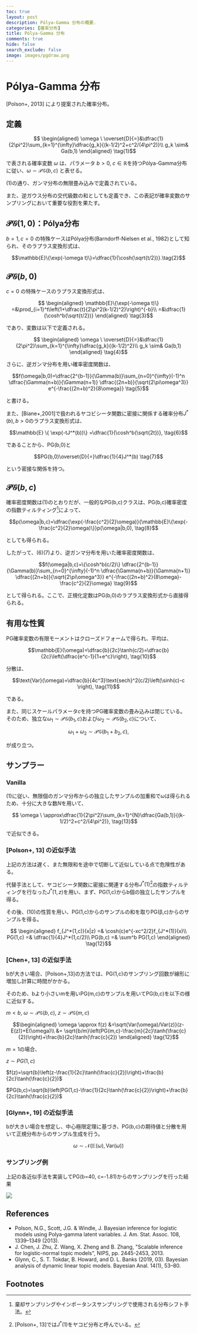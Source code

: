 ```yaml
---
toc: true
layout: post
description: Pólya-Gamma 分布の概要.
categories: [確率分布]
title: Pólya-Gamma 分布
comments: true
hide: false
search_exclude: false
image: images/pgdraw.png
---
```

# Pólya-Gamma 分布

[Polson+, 2013] により提案された確率分布。

## 定義

$$
\begin{aligned}
\omega \ \overset{D}{=}&\dfrac{1}{2\pi^2}\sum_{k=1}^{\infty}\dfrac{g_k}{(k-1/2)^2+c^2/(4\pi^2)}\\
g_k \sim& Ga(b,1)
\end{aligned} \tag{1}$$

で表される確率変数 $\omega$ は、パラメータ $b>0,\ c\in\mathbb{R}$を持つPólya-Gamma分布に従い、$\omega \sim \mathcal{PG}(b,c)$ と表せる。

(1)の通り、ガンマ分布の無限畳み込みで定義されている。

また、逆ガウス分布の交代級数の和としても定義でき、この表記が確率変数のサンプリングにおいて重要な役割を果たす。

## $\mathcal{PG}(1,0)$：Pólya分布

$b=1, c=0$ の特殊ケースはPólya分布(Barndorff-Nielsen et al., 1982)として知られ、そのラプラス変換形式は、

$$\mathbb{E}\{\exp(-\omega t)\}=\dfrac{1}{\cosh(\sqrt{t/2})}.\tag{2}$$

## $\mathcal{PG}(b,0)$

$c=0$ の特殊ケースのラプラス変換形式は、

$$
\begin{aligned}
\mathbb{E}\{\exp(-\omega t)\}
=&\prod_{i=1}^t\left(1+\dfrac{t}{2\pi^2(k-1/2)^2}\right)^{-b}\\
=&\dfrac{1}{\cosh^b(\sqrt{t/2})}
\end{aligned} \tag{3}$$

であり、変数は以下で定義される。

$$
\begin{aligned}
\omega \ \overset{D}{=}&\dfrac{1}{2\pi^2}\sum_{k=1}^{\infty}\dfrac{g_k}{(k-1/2)^2}\\
g_k \sim& Ga(b,1)
\end{aligned} \tag{4}$$

さらに、逆ガンマ分布を用い確率密度関数は、

$$f(\omega|b,0)=\dfrac{2^{b-1}}{\Gamma(b)}\sum_{n=0}^{\infty}(-1)^n
\dfrac{\Gamma(n+b)}{\Gamma(n+1)}
\dfrac{(2n+b)}{\sqrt{2\pi\omega^3}}
e^{-\frac{(2n+b)^2}{8\omega}} \tag{5}$$

と書ける。

また、[Biane+,2001]で扱われるヤコビシータ関数に密接に関係する確率分布$J^*(b), b>0$のラプラス変換形式は、

$$\mathbb{E} \{ \exp(-tJ^*(b))\} =\dfrac{1}{\cosh^b(\sqrt{2t})}, \tag{6}$$

であることから、PG(b,0)と

$$PG(b,0)\overset{D}{=}\dfrac{1}{4}J^*(b) \tag{7}$$

という密接な関係を持つ。

## $\mathcal{PG}(b,c)$

確率密度関数は(1)のとおりだが、一般的なPG(b,c)クラスは、PG(b,c)確率密度の指数ティルティング[^1]によって、

$$p(\omega|b,c)=\dfrac{\exp(-\frac{c^2}{2}\omega)}{\mathbb{E}\{\exp(-\frac{c^2}{2}\omega)\}}p(\omega|b,0), \tag{8}$$

としても得られる。

したがって、(6)(7)より、逆ガンマ分布を用いた確率密度関数は、

$$f(\omega|b,c)=\{\cosh^b(c/2)\}
\dfrac{2^{b-1}}{\Gamma(b)}\sum_{n=0}^{\infty}(-1)^n
\dfrac{\Gamma(n+b)}{\Gamma(n+1)}
\dfrac{(2n+b)}{\sqrt{2\pi\omega^3}}
e^{-\frac{(2n+b)^2}{8\omega}-\frac{c^2}{2}\omega} \tag{9}$$

として得られる。ここで、正規化定数はPG(b,0)のラプラス変換形式から直接得られる。

## 有用な性質

PG確率変数の有限モーメントはクローズドフォームで得られ、平均は、

$$\mathbb{E}(\omega)=\dfrac{b}{2c}\tanh(c/2)=\dfrac{b}{2c}\left(\dfrac{e^c-1}{1+e^c}\right), \tag{10}$$

分散は、

$$\text{Var}(\omega)=\dfrac{b}{4c^3}\text{sech}^2(c/2)\left(\sinh(c)-c \right), \tag{11}$$

である。

また、同じスケールパラメータ$c$を持つPG確率変数の畳み込みは閉じている。
そのため、独立な$\omega_1\sim\mathcal{PG}(b_1,c)$および$\omega_2\sim\mathcal{PG}(b_2,c)$について、

$$\omega_1+\omega_2 \sim \mathcal{PG}(b_1+b_2, c), \tag{12}$$

が成り立つ。

## サンプラー
### Vanilla
(1)に従い、無限個のガンマ分布からの独立したサンプルの加重和で$\omega$は得られるため、十分に大きな数$N$を用いて、

$$
\omega \ \approx\dfrac{1}{2\pi^2}\sum_{k=1}^{N}\dfrac{Ga(b,1)}{(k-1/2)^2+c^2/(4\pi^2)}, \tag{13}$$

で近似できる。

### [Polson+, 13] の近似手法

上記の方法は遅く、また無限和を途中で切断して近似している点で危険性がある。

代替手法として、ヤコビシータ関数に密接に関連する分布$J^*(1)$[^2]の指数ティルティングを行なった$J^*(1,z)$を用い、まず、PG(1,c)からb個の独立したサンプルを得る。

その後、(10)の性質を用い、PG(1,c)からのサンプルの和を取りPG(β,c)からのサンプルを得る。


$$
\begin{aligned}
f_{J^*(1,c)}(x|z) =& \cosh(c)e^{-xc^2/2}f_{J^*(1)}(x)\\
PG(1,c) =& \dfrac{1}{4}J^*(1,c/2)\\
PG(b,c) =& \sum^b PG(1,c)
\end{aligned} \tag{12}$$


### [Chen+, 13] の近似手法

bが大きい場合、[Polson+,13]の方法では、PG(1,c)のサンプリング回数が線形に増加し計算に時間がかかる。

そのため、bより小さいmを用いPG(m,c)のサンプルを用いてPG(b,c)を以下の様に近似する。

$m < b,\ \omega\sim \mathcal{PG}(b, c),\ z\sim \mathcal{PG}(m, c)$

$$\begin{aligned}
\omega \approx f(z)
&=\sqrt{Var(\omega)/Var(z)}(z-E(z))+E(\omega)\\
&= \sqrt{b/m}\left(PG(m,c)-\frac{m}{2c}\tanh(\frac{c}{2})\right)+\frac{b}{2c}\tanh(\frac{c}{2})
\end{aligned} \tag{12}$$

$m = 1$の場合、

$z \sim PG(1,c)$

$f(z)=\sqrt{b}\left(z-\frac{1}{2c}\tanh(\frac{c}{2})\right)+\frac{b}{2c}\tanh(\frac{c}{2})$

$PG(b,c)=\sqrt{b}\left(PG(1,c)-\frac{1}{2c}\tanh(\frac{c}{2})\right)+\frac{b}{2c}\tanh(\frac{c}{2})$


### [Glynn+, 19] の近似手法

bが大きい場合を想定し、中心極限定理に基づき、PG(b,c)の期待値と分散を用いて正規分布からのサンプル生成を行う。

$$\omega \sim \mathcal{N}(\mathbb{E}(\omega), \text{Var}(\omega))$$

### サンプリング例
上記の各近似手法を実装してPG(b=40, c=-1.81)からのサンプリングを行った結果

![ ](images/pgdraw.png)

## References

- Polson, N.G., Scott, J.G. & Windle, J. Bayesian inference for logistic models using Polya-gamma latent variables. J. Am. Stat. Assoc. 108, 1339–1349 (2013).
- J. Chen, J. Zhu, Z. Wang, X. Zheng and B. Zhang, "Scalable inference for logistic-normal topic models", NIPS, pp. 2445-2453, 2013.
- Glynn, C., S. T. Tokdar, B. Howard, and D. L. Banks (2019, 03). Bayesian analysis of dynamic linear topic models. Bayesian Anal. 14(1), 53–80.
## Footnotes

[^1]: 棄却サンプリングやインポータンスサンプリングで使用される分布シフト手法。
[^2]: [Polson+, 13]では$J^*(1)$をヤコビ分布と呼んでいる。

